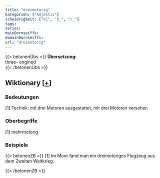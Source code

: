 ```yaml
---
title: "dreimotorig"
kategorien: ["Adjektiv"]
schwierigkeit: ["k1", "h_", "r_"]
tags:
series:
mainDornseiffs:
domainDornseiffs:
url: "dreimotorig"
---
```


{{< betonenÜbs >}}
**Übersetzung:**  
three- engined  
{{< /betonenÜbs >}}

## Wiktionary [[+](https://de.wiktionary.org/wiki/dreimotorig)]

### Bedeutungen
[1] Technik: mit drei Motoren ausgestattet, mit drei Motoren versehen  

### Oberbegriffe
[1] mehrmotorig  

### Beispiele
{{< betonenZB >}}
[1] Im Moor fand man ein dreimotoriges Flugzeug aus dem Zweiten Weltkrieg.  

{{< /betonenZB >}}

